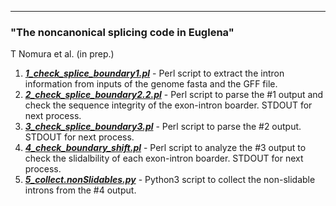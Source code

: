 ***
### "The noncanonical splicing code in Euglena"
T Nomura et al. (in prep.)

1. ***[1_check_splice_boundary1.pl](https://github.com/junesk9/Codes.from.Articles/blob/main/2023nomura2/1_check_splice_boundary1.pl)*** - Perl script to extract the intron information from inputs of the genome fasta and the GFF file.
2. ***[2_check_splice_boundary2.2.pl](https://github.com/junesk9/Codes.from.Articles/blob/main/2023nomura2/2_check_splice_boundary2.2.pl)*** - Perl script to parse the #1 output and check the sequence integrity of the exon-intron boarder. STDOUT for next process.
3. ***[3_check_splice_boundary3.pl](https://github.com/junesk9/Codes.from.Articles/blob/main/2023nomura2/3_check_splice_boundary3.pl)*** - Perl script to parse the #2 output. STDOUT for next process.
4. ***[4_check_boundary_shift.pl](https://github.com/junesk9/Codes.from.Articles/blob/main/2023nomura2/4_check_boundary_shift.pl)*** - Perl script to analyze the #3 output to check the slidalbility of each exon-intron boarder. STDOUT for next process.
5. ***[5_collect.nonSlidables.py](https://github.com/junesk9/Codes.from.Articles/blob/main/2023nomura2/5_collect.nonSlidables.py)*** - Python3 script to collect the non-slidable introns from the #4 output. 

